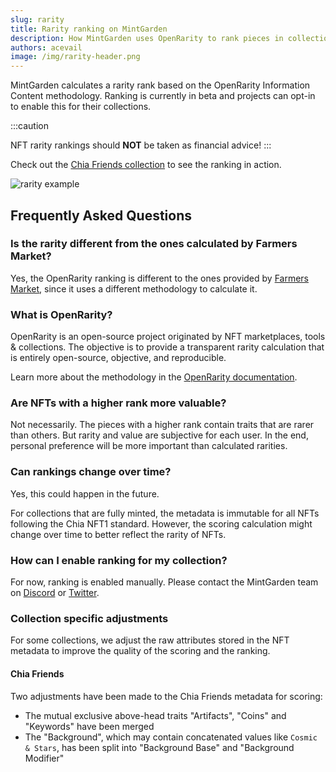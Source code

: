 ```yaml
---
slug: rarity
title: Rarity ranking on MintGarden
description: How MintGarden uses OpenRarity to rank pieces in collections.
authors: acevail
image: /img/rarity-header.png
---
```


MintGarden calculates a rarity rank based on the OpenRarity Information Content methodology. Ranking is currently in
beta and projects can opt-in to enable this for their collections.

:::caution

NFT rarity rankings should **NOT** be taken as financial advice!
:::

Check out the [Chia Friends collection](https://mintgarden.io/collections/chia-friends-col1z0ef7w5n4vq9qkue67y8jnwumd9799sm50t8fyle73c70ly4z0ws0p2rhl?sort_by=rank) to see the ranking in action.

![rarity example](/img/rarity-header.png)

## Frequently Asked Questions

### Is the rarity different from the ones calculated by Farmers Market?

Yes, the OpenRarity ranking is different to the ones provided by [Farmers Market](https://farmersmarket.cc/), since it
uses a different methodology to calculate it.

### What is OpenRarity?

OpenRarity is an open-source project originated by NFT marketplaces, tools & collections. The objective is to provide a
transparent rarity calculation that is entirely open-source, objective, and reproducible.

Learn more about the methodology in the [OpenRarity documentation](https://openrarity.gitbook.io/developers/).

### Are NFTs with a higher rank more valuable?

Not necessarily. The pieces with a higher rank contain traits that are rarer than others. But rarity and value are
subjective for each user. In the end, personal preference will be more important than calculated rarities.

### Can rankings change over time?

Yes, this could happen in the future.

For collections that are fully minted, the metadata is immutable for all NFTs following the Chia NFT1 standard. However, the
scoring calculation might change over time to better reflect the rarity of NFTs.

### How can I enable ranking for my collection?

For now, ranking is enabled manually. Please contact the MintGarden team on [Discord](https://discord.gg/FJt6ZRYyyS)
or [Twitter](https://twitter.com/MintGarden_io).

### Collection specific adjustments

For some collections, we adjust the raw attributes stored in the NFT metadata to improve the quality of the scoring and
the ranking.

#### Chia Friends

Two adjustments have been made to the Chia Friends metadata for scoring:

- The mutual exclusive above-head traits "Artifacts", "Coins" and "Keywords" have been merged
- The "Background", which may contain concatenated values like `Cosmic & Stars`, has been split into "Background Base"
  and "Background Modifier"

